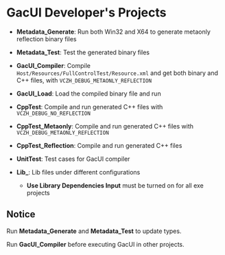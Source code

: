 ﻿# GacUI Developer's Projects

- **Metadata_Generate**: Run both Win32 and X64 to generate metaonly reflection binary files
- **Metadata_Test**: Test the generated binary files
- **GacUI_Compiler**: Compile `Host/Resources/FullControlTest/Resource.xml` and get both binary and C++ files, with `VCZH_DEBUG_METAONLY_REFLECTION`
- **GacUI_Load**: Load the compiled binary file and run
- **CppTest**: Compile and run generated C++ files with `VCZH_DEBUG_NO_REFLECTION`
- **CppTest_Metaonly**: Compile and run generated C++ files with `VCZH_DEBUG_METAONLY_REFLECTION`
- **CppTest_Reflection**: Compile and run generated C++ files
- **UnitTest**: Test cases for GacUI compiler

- **Lib_**: Lib files under different configurations
  - **Use Library Dependencies Input** must be turned on for all exe projects

## Notice

Run **Metadata_Generate** and **Metadata_Test** to update types.

Run **GacUI_Compiler** before executing GacUI in other projects.

